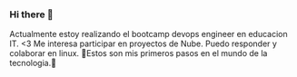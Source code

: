 ### Hi there 👋
Actualmente estoy realizando el bootcamp devops engineer en educacion IT. <3
Me interesa participar en proyectos de Nube.
Puedo responder y colaborar en linux.
🌟Estos son mis primeros pasos en el mundo de la tecnologia.🌟
<!--
**Quimlopbor/Quimlopbor** is a ✨ _special_ ✨ repository because its `README.md` (this file) appears on your GitHub profile.

Here are some ideas to get you started:

- 🔭 I’m currently working on ...
- 🌱 I’m currently learning ...
- 👯 I’m looking to collaborate on ...
- 🤔 I’m looking for help with ...
- 💬 Ask me about ...
- 📫 How to reach me: ...
- 😄 Pronouns: ...
- ⚡ Fun fact: ...
-->
